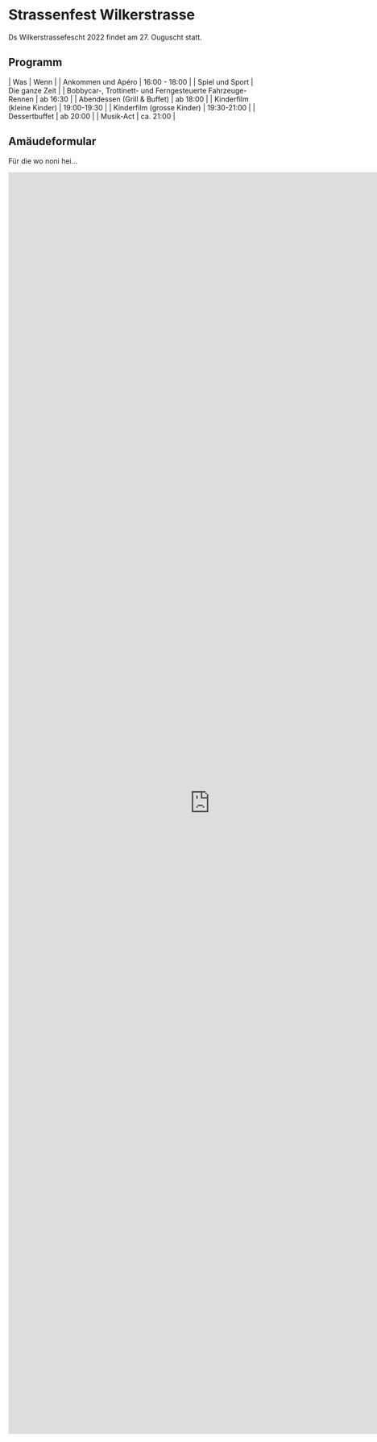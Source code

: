 # Strassenfest Wilkerstrasse

Ds Wilkerstrassefescht 2022 findet am 27. Ouguscht statt.

## Programm

| Was | Wenn |
| Ankommen und Apéro | 16:00 - 18:00 |
| Spiel und Sport | Die ganze Zeit |
| Bobbycar-, Trottinett- und Ferngesteuerte Fahrzeuge-Rennen | ab 16:30 |
| Abendessen (Grill & Buffet) | ab 18:00 |
| Kinderfilm (kleine Kinder) | 19:00-19:30 |
| Kinderfilm (grosse Kinder) | 19:30-21:00 |
| Dessertbuffet | ab 20:00 |
| Musik-Act | ca. 21:00 |

## Amäudeformular

Für die wo noni hei...

<iframe src="https://docs.google.com/forms/d/e/1FAIpQLSfzXNL7lqKhPBdIhRUW13hTf97_g0bgl6unWWic6UU5auPImQ/viewform?embedded=true"
	width="800"
	height="2506"
	frameborder="0"
	marginheight="0"
	marginwidth="0">Loading…</iframe>